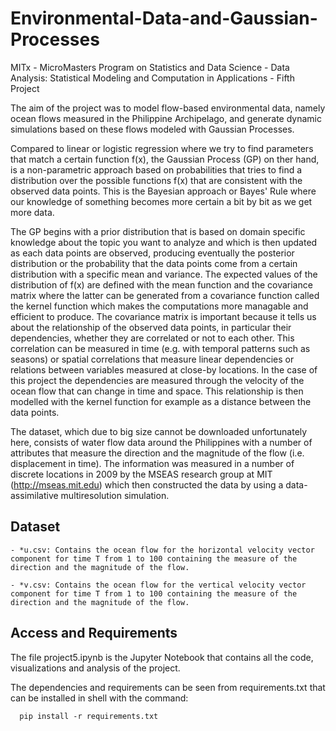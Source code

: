 # Environmental-Data-and-Gaussian-Processes
MITx - MicroMasters Program on Statistics and Data Science - Data Analysis: Statistical Modeling and Computation in Applications - Fifth Project

The aim of the project was to model flow-based environmental data, namely ocean flows measured in the Philippine Archipelago, and generate dynamic simulations based on these flows modeled with Gaussian Processes.

Compared to linear or logistic regression where we try to find parameters that match a certain function f(x), the Gaussian Process (GP) on ther hand, is a non-parametric approach based on probabilities that tries to find a distribution over the possible functions f(x) that are consistent with the observed data points. This is the Bayesian approach or Bayes' Rule where our knowledge of something becomes more certain a bit by bit as we get more data.

The GP begins with a prior distribution that is based on domain specific knowledge about the topic you want to analyze and which is then updated as each data points are observed, producing eventually the posterior distribution or the probability that the data points come from a certain distribution with a specific mean and variance. The expected values of the distribution of f(x) are defined with the mean function and the covariance matrix where the latter can be generated from a covariance function called the kernel function which makes the computations more managable and efficient to produce. The covariance matrix is important because it tells us about the relationship of the observed data points, in particular their dependencies, whether they are correlated or not to each other. This correlation can be measured in time (e.g. with temporal patterns such as seasons) or spatial correlations that measure linear dependencies or relations between variables measured at close-by locations. In the case of this project the dependencies are measured through the velocity of the ocean flow that can change in time and space.  This relationship is then modelled with the kernel function for example as a distance between the data points.

The dataset, which due to big size cannot be downloaded unfortunately here, consists of water flow data around the Philippines with a number of attributes that measure the direction and the magnitude of the flow (i.e. displacement in time). The information was measured in a number of discrete locations in 2009 by the MSEAS research group at MIT (http://mseas.mit.edu) which then constructed the data by using a data-assimilative multiresolution simulation.

## Dataset

    - *u.csv: Contains the ocean flow for the horizontal velocity vector component for time T from 1 to 100 containing the measure of the direction and the magnitude of the flow.
    
    - *v.csv: Contains the ocean flow for the vertical velocity vector component for time T from 1 to 100 containing the measure of the direction and the magnitude of the flow.

## Access and Requirements

The file project5.ipynb is the Jupyter Notebook that contains all the code, visualizations and analysis of the project.

The dependencies and requirements can be seen from requirements.txt that can be installed in shell with the command:

      pip install -r requirements.txt


